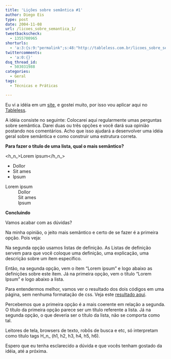```yaml
---
title: 'Lições sobre semântica #1'
author: Diego Eis
type: post
date: 2004-11-08
url: /licoes_sobre_semantica_1/
tweetbackscheck:
  - 1355700965
shorturls:
  - 'a:3:{s:9:"permalink";s:48:"http://tableless.com.br/licoes_sobre_semantica_1";s:7:"tinyurl";s:26:"http://tinyurl.com/3nty9gs";s:4:"isgd";s:19:"http://is.gd/Z7jQm9";}'
twittercomments:
  - 'a:0:{}'
dsq_thread_id:
  - 503031988
categories:
  - Geral
tags:
  - Técnicas e Práticas

---
```

Eu vi a idéia em um [site][1], e gostei muito, por isso vou aplicar aqui no [Tableless][2].
  
A idéia consiste no seguinte: Colocarei aqui regularmente umas perguntas sobre semântica. Darei duas ou três opções e você dará sua opinião postando nos comentários. Acho que isso ajudará a desenvolver uma idéia geral sobre semântica e como construir uma estrutura correta.

**Para fazer o título de uma lista, qual o mais semântico?**
  
<h_n_>Lorem ipsum</h_n_>
  
<ul>
  
<li>Dollor</li>
  
<li>Sit ames</li>
  
<li>Ipsum</li>
  
</ul>

<dl>
  
<dt>Lorem ipsum</dt>
  
<dd>Dollor</dd>
  
<dd>Sit ames</dd>
  
<dd>Ipsum</dd>
  
</dl>

**Concluindo**
  
Vamos acabar com as dúvidas?
  
Na minha opinião, o jeito mais semântico e certo de se fazer é a primeira opção. Pois veja:
  
Na segunda opção usamos listas de definição. As Listas de definição servem para que você coloque uma definição, uma explicação, uma descrição sobre um ítem específico.
  
Então, na segunda opção, vem o ítem &#8220;Lorem ipsum&#8221; e logo abaixo as definições sobre este ítem. Já na primeira opção, vem o título &#8220;Lorem Ipsum&#8221; e logo abaixo a lista.

Para entendermos melhor, vamos ver o resultado dos dois códigos em uma página, sem nenhuma formatação de css. Veja este [resultado aqui][3].
  
Percebemos que a primeira opção é a mais coerente em relação a segunda. O título da primeira opção parece ser um título referente a lista. Já na segunda opção, o que deveria ser o título da lista, não se comporta como tal.
  
Leitores de tela, browsers de texto, robôs de busca e etc, só interpretam como título tags H_n_ (h1, h2, h3, h4, h5, h6).

Espero que eu tenha esclarecido a dúvida e que vocês tenham gostado da idéia, até a próxima.

 [1]: http://www.simplebits.com/
 [2]: http://tableless.com.br/
 [3]: http://tableless.com.br/estudo/quiz/quiz1.asp